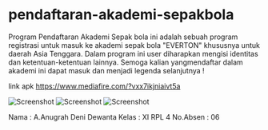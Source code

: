 # pendaftaran-akademi-sepakbola
Program Pendaftaran Akademi Sepak bola ini adalah sebuah program registrasi untuk masuk ke akademi sepak bola "EVERTON" khususnya untuk daerah Asia Tenggara. Dalam program ini user diharapkan mengisi identitas dan ketentuan-ketentuan lainnya. Semoga kalian yangmendaftar dalam akademi ini dapat masuk dan menjadi legenda selanjutnya !

link apk
https://www.mediafire.com/?vxx7ikjniaivt5a

![Screenshot](file:///D:/deni%20ibi/Perangkat%20Bergerak/PAK%20HENDRA/1.JPG)
![Screenshot](file:///D:/deni%20ibi/Perangkat%20Bergerak/PAK%20HENDRA/2.JPG)
![Screenshot](file:///D:/deni%20ibi/Perangkat%20Bergerak/PAK%20HENDRA/3.JPG)

Nama : A.Anugrah Deni Dewanta
Kelas : XI RPL 4
No.Absen : 06
